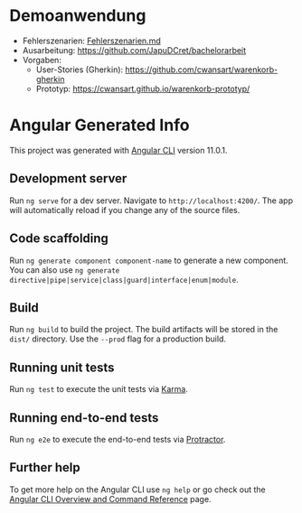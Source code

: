 # Demoanwendung

 - Fehlerszenarien: [Fehlerszenarien.md](Fehlerszenarien.md)
 - Ausarbeitung: https://github.com/JapuDCret/bachelorarbeit
 - Vorgaben:
   - User-Stories (Gherkin): https://github.com/cwansart/warenkorb-gherkin
   - Prototyp: https://cwansart.github.io/warenkorb-prototyp/

# Angular Generated Info

This project was generated with [Angular CLI](https://github.com/angular/angular-cli) version 11.0.1.

## Development server

Run `ng serve` for a dev server. Navigate to `http://localhost:4200/`. The app will automatically reload if you change any of the source files.

## Code scaffolding

Run `ng generate component component-name` to generate a new component. You can also use `ng generate directive|pipe|service|class|guard|interface|enum|module`.

## Build

Run `ng build` to build the project. The build artifacts will be stored in the `dist/` directory. Use the `--prod` flag for a production build.

## Running unit tests

Run `ng test` to execute the unit tests via [Karma](https://karma-runner.github.io).

## Running end-to-end tests

Run `ng e2e` to execute the end-to-end tests via [Protractor](http://www.protractortest.org/).

## Further help

To get more help on the Angular CLI use `ng help` or go check out the [Angular CLI Overview and Command Reference](https://angular.io/cli) page.
